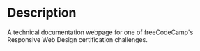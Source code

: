 # Description

A technical documentation webpage for one of freeCodeCamp's Responsive Web Design certification challenges.
